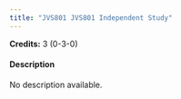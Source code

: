 ```yaml
---
title: "JVS801 JVS801 Independent Study"
---
```

**Credits:** 3 (0-3-0)

#### Description
No description available.